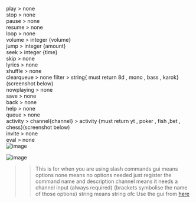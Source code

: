 play > none<br>
stop > none<br>
pause > none<br>
resume > none<br>
loop > none<br>
volume > integer {volume}<br>
jump > integer {amount}<br>
seek > integer {time}<br>
skip > none<br>
lyrics > none<br>
shuffle > none<br>
clearqueue > none
filter > string{ must return 8d , mono , bass , karok}(screenshot below)<br>
nowplaying > none<br>
save > none<br>
back > none<br>
help > none<br>
queue > none<br>
activity > channel{channel} > activity {must return yt , poker , fish ,bet , chess}(screenshot below)<br>
invite > none<br>
eval > none<Br>
![image](https://user-images.githubusercontent.com/71062861/131803004-2b7fdb87-c47f-4773-bd34-de85fdc80e1d.png)

![image](https://user-images.githubusercontent.com/71062861/131802918-f7773fe3-a06a-4865-99ca-b992869b7720.png)





>> This is for when you are using slash commands gui 
> means options 
>none means no options needed just register the command name and description
>channel means it needs a channel input (always required)
>{brackets symbolise the name of those options}
>string means string ofc
Use the gui from [here](https://slash-commands-gui.androz2091.fr/)
